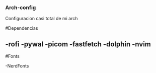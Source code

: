 ### Arch-config
Configuracion casi total de mi arch

#Dependencias

-rofi
-pywal
-picom
-fastfetch
-dolphin
-nvim
-

#Fonts

-NerdFonts
